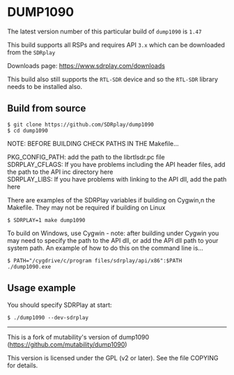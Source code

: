 # DUMP1090

The latest version number of this particular build of `dump1090` is `1.47`

This build supports all RSPs and requires API `3.x` which can be downloaded from the `SDRplay`

Downloads page: https://www.sdrplay.com/downloads

This build also still supports the `RTL-SDR` device and so the `RTL-SDR` library needs to be installed also.

## Build from source

    $ git clone https://github.com/SDRplay/dump1090
    $ cd dump1090

NOTE: BEFORE BUILDING CHECK PATHS IN THE Makefile...

PKG_CONFIG_PATH: add the path to the librtlsdr.pc file<br />
SDRPLAY_CFLAGS: If you have problems including the API header files, add the path to the API inc directory here<br />
SDRPLAY_LIBS: If you have problems with linking to the API dll, add the path here<br />

There are examples of the SDRPlay variables if building on Cygwin,n the Makefile. They may not be required if building on Linux

    $ SDRPLAY=1 make dump1090

To build on Windows, use Cygwin - note: after building under Cygwin you may need to specify the path to the API dll,
or add the API dll path to your system path. An example of how to do this on the command line is...

    $ PATH="/cygdrive/c/program files/sdrplay/api/x86":$PATH ./dump1090.exe

## Usage example 

You should specify SDRPlay at start:

    $ ./dump1090 --dev-sdrplay


-------------------------------------------------

This is a fork of mutability's version of dump1090 (https://github.com/mutability/dump1090)

This version is licensed under the GPL (v2 or later). See the file COPYING for details.
